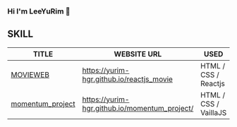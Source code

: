 ### Hi I'm LeeYuRim 👋

## SKILL

|TITLE|WEBSITE URL|USED|
|------|---|---|
| [MOVIEWEB](https://github.com/yurim-hgr/reactjs_movie) | https://yurim-hgr.github.io/reactjs_movie | HTML / CSS / Reactjs |
| [momentum_project](https://github.com/yurim-hgr/momentum_project)|https://yurim-hgr.github.io/momentum_project/ | HTML / CSS / VaillaJS |


<!--
**yurim-hgr/yurim-hgr** is a ✨ _special_ ✨ repository because its `README.md` (this file) appears on your GitHub profile.

Here are some ideas to get you started:

- 🔭 I’m currently working on ...
- 🌱 I’m currently learning ...
- 👯 I’m looking to collaborate on ...
- 🤔 I’m looking for help with ...
- 💬 Ask me about ...
- 📫 How to reach me: ...
- 😄 Pronouns: ...
- ⚡ Fun fact: ...
-->
